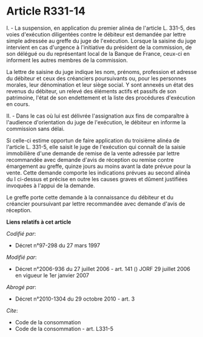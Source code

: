 # Article R331-14

I. - La suspension, en application du premier alinéa de l'article L. 331-5, des voies d'exécution diligentées contre le
débiteur est demandée par lettre simple adressée au greffe du juge de l'exécution. Lorsque la saisine du juge intervient en
cas d'urgence à l'initiative du président de la commission, de son délégué ou du représentant local de la Banque de France,
ceux-ci en informent les autres membres de la commission.

La lettre de saisine du juge indique les nom, prénoms, profession et adresse du débiteur et ceux des créanciers poursuivants
ou, pour les personnes morales, leur dénomination et leur siège social. Y sont annexés un état des revenus du débiteur, un
relevé des éléments actifs et passifs de son patrimoine, l'état de son endettement et la liste des procédures d'exécution en
cours.

II. - Dans le cas où lui est délivrée l'assignation aux fins de comparaître à l'audience d'orientation du juge de
l'exécution, le débiteur en informe la commission sans délai.

Si celle-ci estime opportun de faire application du troisième alinéa de l'article L. 331-5, elle saisit le juge de
l'exécution qui connaît de la saisie immobilière d'une demande de remise de la vente adressée par lettre recommandée avec
demande d'avis de réception ou remise contre émargement au greffe, quinze jours au moins avant la date prévue pour la vente.
Cette demande comporte les indications prévues au second alinéa du I ci-dessus et précise en outre les causes graves et
dûment justifiées invoquées à l'appui de la demande.

Le greffe porte cette demande à la connaissance du débiteur et du créancier poursuivant par lettre recommandée avec demande
d'avis de réception.

**Liens relatifs à cet article**

_Codifié par_:

  - Décret n°97-298 du 27 mars 1997

_Modifié par_:

  - Décret n°2006-936 du 27 juillet 2006 - art. 141 () JORF 29 juillet 2006 en vigueur le 1er janvier 2007

_Abrogé par_:

  - Décret n°2010-1304 du 29 octobre 2010 - art. 3

_Cite_:

  - Code de la consommation
  - Code de la consommation - art. L331-5
